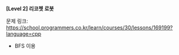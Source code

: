 **[Level 2] 리코쳇 로봇**

문제 링크: https://school.programmers.co.kr/learn/courses/30/lessons/169199?language=cpp

* BFS 이용
